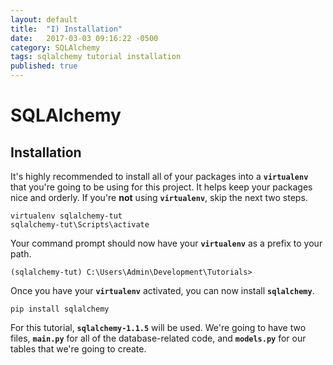 ```yaml
---
layout: default
title:  "I) Installation"
date:   2017-03-03 09:16:22 -0500
category: SQLAlchemy 
tags: sqlalchemy tutorial installation
published: true
---
```


# SQLAlchemy
## Installation

It's highly recommended to install all of your packages into a **`virtualenv`** that you're going to be using for this project. It helps keep your packages nice and orderly. If you're **not** using **`virtualenv`**, skip the next two steps.

```
virtualenv sqlalchemy-tut
sqlalchemy-tut\Scripts\activate
```

Your command prompt should now have your **`virtualenv`** as a prefix to your path.

```
(sqlalchemy-tut) C:\Users\Admin\Development\Tutorials>
```

Once you have your **`virtualenv`** activated, you can now install **`sqlalchemy`**.

```
pip install sqlalchemy
```

For this tutorial, **`sqlalchemy-1.1.5`** will be used. We're going to have two files, **`main.py`** for all of the database-related code, and **`models.py`** for our tables that we're going to create.